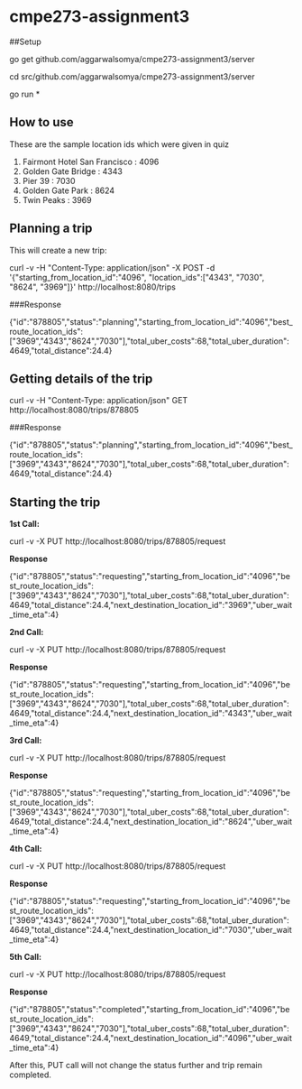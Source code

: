 # cmpe273-assignment3


##Setup

go get github.com/aggarwalsomya/cmpe273-assignment3/server

cd src/github.com/aggarwalsomya/cmpe273-assignment3/server

go run *



## How to use


These are the sample location ids which were given in quiz 

1. Fairmont Hotel San Francisco : 4096
2. Golden Gate Bridge : 4343
3. Pier 39 : 7030
4. Golden Gate Park : 8624
5. Twin Peaks : 3969


## Planning a trip

This will create a new trip:

curl -v -H "Content-Type: application/json" -X POST -d '{"starting_from_location_id":"4096", "location_ids":["4343", "7030", "8624", "3969"]}' http://localhost:8080/trips

###Response

{"id":"878805","status":"planning","starting_from_location_id":"4096","best_route_location_ids":["3969","4343","8624","7030"],"total_uber_costs":68,"total_uber_duration":4649,"total_distance":24.4}



## Getting details of the trip

curl -v -H "Content-Type: application/json" GET  http://localhost:8080/trips/878805


###Response

{"id":"878805","status":"planning","starting_from_location_id":"4096","best_route_location_ids":["3969","4343","8624","7030"],"total_uber_costs":68,"total_uber_duration":4649,"total_distance":24.4}




## Starting the trip


**1st Call:**

curl -v -X  PUT http://localhost:8080/trips/878805/request


**Response**

{"id":"878805","status":"requesting","starting_from_location_id":"4096","best_route_location_ids":["3969","4343","8624","7030"],"total_uber_costs":68,"total_uber_duration":4649,"total_distance":24.4,"next_destination_location_id":"3969","uber_wait_time_eta":4}


**2nd Call:**

curl -v -X  PUT http://localhost:8080/trips/878805/request


**Response**

{"id":"878805","status":"requesting","starting_from_location_id":"4096","best_route_location_ids":["3969","4343","8624","7030"],"total_uber_costs":68,"total_uber_duration":4649,"total_distance":24.4,"next_destination_location_id":"4343","uber_wait_time_eta":4}



**3rd Call:**

curl -v -X  PUT http://localhost:8080/trips/878805/request


**Response**

{"id":"878805","status":"requesting","starting_from_location_id":"4096","best_route_location_ids":["3969","4343","8624","7030"],"total_uber_costs":68,"total_uber_duration":4649,"total_distance":24.4,"next_destination_location_id":"8624","uber_wait_time_eta":4}



**4th Call:**

curl -v -X  PUT http://localhost:8080/trips/878805/request


**Response**

{"id":"878805","status":"requesting","starting_from_location_id":"4096","best_route_location_ids":["3969","4343","8624","7030"],"total_uber_costs":68,"total_uber_duration":4649,"total_distance":24.4,"next_destination_location_id":"7030","uber_wait_time_eta":4}



**5th  Call:**

curl -v -X  PUT http://localhost:8080/trips/878805/request


**Response**


{"id":"878805","status":"completed","starting_from_location_id":"4096","best_route_location_ids":["3969","4343","8624","7030"],"total_uber_costs":68,"total_uber_duration":4649,"total_distance":24.4,"next_destination_location_id":"4096","uber_wait_time_eta":4}


After this, PUT call will not change the status further and trip remain completed. 

